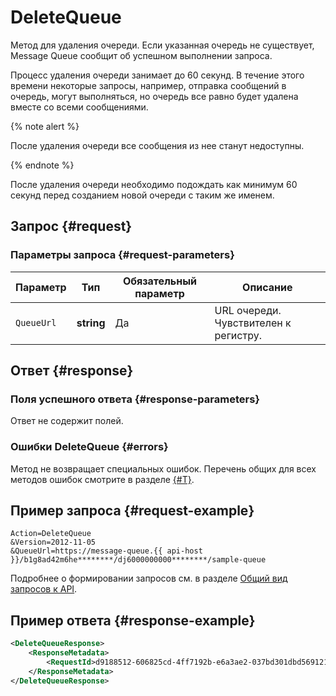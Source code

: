 # DeleteQueue

Метод для удаления очереди. Если указанная очередь не существует, Message Queue сообщит об успешном выполнении запроса.

Процесс удаления очереди занимает до 60 секунд. В течение этого времени некоторые запросы, например, отправка сообщений в очередь, могут выполняться, но очередь все равно будет удалена вместе со всеми сообщениями.

{% note alert %}

После удаления очереди все сообщения из нее станут недоступны.

{% endnote %}

После удаления очереди необходимо подождать как минимум 60 секунд перед созданием новой очереди с таким же именем.

## Запрос {#request}

### Параметры запроса {#request-parameters}

Параметр | Тип | Обязательный параметр | Описание
----- | ----- | ----- | -----
`QueueUrl` | **string** | Да | URL очереди. Чувствителен к регистру.

## Ответ {#response}

### Поля успешного ответа {#response-parameters}

Ответ не содержит полей.

### Ошибки DeleteQueue {#errors}

Метод не возвращает специальных ошибок. Перечень общих для всех методов ошибок смотрите в разделе [{#T}](../common-errors.md).

## Пример запроса {#request-example}

```
Action=DeleteQueue
&Version=2012-11-05
&QueueUrl=https://message-queue.{{ api-host }}/b1g8ad42m6he********/dj6000000000********/sample-queue
```

Подробнее о формировании запросов см. в разделе [Общий вид запросов к API](../index.md#api-request).

## Пример ответа {#response-example}

```xml
<DeleteQueueResponse>
    <ResponseMetadata>
        <RequestId>d9188512-606825cd-4ff7192b-e6a3ae2-037bd301dbd5691216212933********</RequestId>
    </ResponseMetadata>
</DeleteQueueResponse>
```


